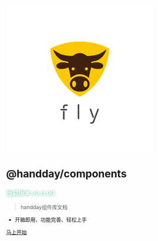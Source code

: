 <!--
 * @Description: 
 * @Autor: weiwei
 * @Date: 2021-06-25 15:46:03
 * @LastEditTime: 2021-08-26 15:28:02
 * @LastEditors: HenryLee
-->
<!-- _coverpage.md -->

![logo](_media/favicon.png)

# @handday/components

### <a style="color: #fff; text-shadow: 0px 0px 5px #42b983;">当前版本 v0.0.99</a>
> handday组件库文档

- 开箱即用、功能完善、轻松上手

[马上开始](#组件库说明文档)
